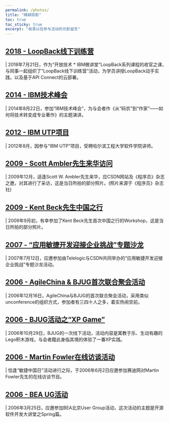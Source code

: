 ```yaml
---
permalink: /photos/
title: "晴耕掠影"
toc: true
toc_sticky: true
excerpt: "收录以往参与活动的光影留念"
---
```


## [2018 - LoopBack线下训练营](loopback)

| 2018年7月21日，作为“开放技术 * IBM微讲堂”LoopBack系列课程的收官之课，与同事一起组织了“LoopBack线下训练营”活动，为学员讲授LoopBack动手实践，以及基于API Connect的云部署。

## [2014 - IBM技术峰会](ibm-summit)

| 2014年8月22日，参加“IBM技术峰会”，为与会者作《从“码农”到“作家”——如何将技术转变成专业著作》的主题演讲。

## [2012 - IBM UTP项目](ibm-utp-hit)

| 2012年8月，因参与“IBM UTP”项目，受聘哈尔滨工程大学软件学院讲师。

## [2009 - Scott Ambler先生来华访问](scott)

| 2009年12月，适逢Scott W. Ambler先生来华，应CSDN网站及《程序员》杂志之邀，对其进行了采访，这是当日所拍的部分照片。(照片来源于《程序员》杂志社)

## [2009 - Kent Beck先生中国之行](kent)

| 2009年9月初，有幸参加了Kent Beck先生首次中国之行的Workshop，这是当日所拍的部分照片。

## [2007 - “应用敏捷开发迎接企业挑战”专题沙龙](telelogicagile)

| 2007年7月12日，应邀参加由Telelogic与CSDN共同举办的“应用敏捷开发迎接企业挑战”专题沙龙活动。

## [2006 - AgileChina & BJUG首次联合聚会活动](agilechina)

| 2006年12月16日，AgileChina与BJUG的首次联合聚会活动，采用类似unconference的组织方式，参加者有三四十人之多，着实热闹空前。

## [2006 - BJUG活动之“XP Game”](bjug)

| 2006年10月29日，BJUG的一次线下活动，活动内容是寓教于乐、生动有趣的Lego积木游戏，与会者籍此身临其境的体验了一番XP实践。

## [2006 - Martin Fowler在线访谈活动](martin)

| 恰逢“敏捷中国日”活动进行之际，于2006年6月2日应邀参加赛迪网对Martin Fowler先生的在线访谈节目。

## [2006 - BEA UG活动](beaug)

| 2006年3月25日，应邀参加BEA北京User Group活动，这次活动的主题是开源软件开发大讲堂之Spring篇。
